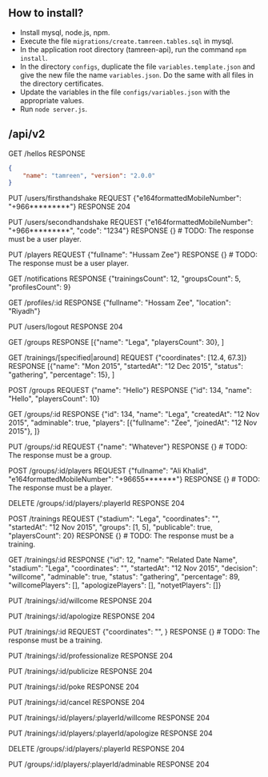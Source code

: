 
## How to install?
- Install mysql, node.js, npm.
- Execute the file <code>migrations/create.tamreen.tables.sql</code> in mysql.
- In the application root directory (tamreen-api), run the command <code>npm install</code>.
- In the directory <code>configs</code>, duplicate the file <code>variables.template.json</code> and give the new file the name <code>variables.json</code>. Do the same with all files in the directory certificates.
- Update the variables in the file <code>configs/variables.json</code> with the appropriate values.
- Run <code>node server.js</code>.

## /api/v2

GET /hellos
RESPONSE 
```json
{
	"name": "tamreen", "version": "2.0.0"
}
```

PUT /users/firsthandshake
REQUEST {"e164formattedMobileNumber": "+966*********"}
RESPONSE 204

PUT /users/secondhandshake
REQUEST {"e164formattedMobileNumber": "+966*********", "code": "1234"}
RESPONSE {} # TODO: The response must be a user player.

PUT /players
REQUEST {"fullname": "Hussam Zee"}
RESPONSE {} # TODO: The response must be a user player.

GET /notifications
RESPONSE {"trainingsCount": 12, "groupsCount": 5, "profilesCount": 9}

GET /profiles/:id
RESPONSE {"fullname": "Hossam Zee", "location": "Riyadh"}

PUT /users/logout
RESPONSE 204

GET /groups
RESPONSE [{"name": "Lega", "playersCount": 30}, ]

GET /trainings/[specified|around]
REQUEST {"coordinates": [12.4, 67.3]}
RESPONSE [{"name": "Mon 2015", "startedAt": "12 Dec 2015", "status": "gathering", "percentage": 15}, ]

POST /groups
REQUEST {"name": "Hello"}
RESPONSE {"id": 134, "name": "Hello", "playersCount": 10}

GET /groups/:id
RESPONSE {"id": 134, "name": "Lega", "createdAt": "12 Nov 2015", "adminable": true, "players": [{"fullname": "Zee", "joinedAt": "12 Nov 2015"}, ]}

PUT /groups/:id
REQUEST {"name": "Whatever"}
RESPONSE {} # TODO: The response must be a group.

POST /groups/:id/players
REQUEST {"fullname": "Ali Khalid", "e164formattedMobileNumber": "+96655*******"}
RESPONSE {} # TODO: The response must be a player.

DELETE /groups/:id/players/:playerId
RESPONSE 204

POST /trainings
REQUEST {"stadium": "Lega", "coordinates": "", "startedAt": "12 Nov 2015", "groups": [1, 5], "publicable": true, "playersCount": 20}
RESPONSE {} # TODO: The response must be a training.

GET /trainings/:id
RESPONSE {"id": 12, "name": "Related Date Name", "stadium": "Lega", "coordinates": "", "startedAt": "12 Nov 2015", "decision": "willcome", "adminable": true, "status": "gathering", "percentage": 89, "willcomePlayers": [], "apologizePlayers": [], "notyetPlayers": []}

PUT /trainings/:id/willcome
RESPONSE 204

PUT /trainings/:id/apologize
RESPONSE 204

PUT /trainings/:id
REQUEST {"coordinates": "", }
RESPONSE {} # TODO: The response must be a training.

PUT /trainings/:id/professionalize
RESPONSE 204

PUT /trainings/:id/publicize
RESPONSE 204

PUT /trainings/:id/poke
RESPONSE 204

PUT /trainings/:id/cancel
RESPONSE 204

PUT /trainings/:id/players/:playerId/willcome
RESPONSE 204

PUT /trainings/:id/players/:playerId/apologize
RESPONSE 204

DELETE /groups/:id/players/:playerId
RESPONSE 204

PUT /groups/:id/players/:playerId/adminable
RESPONSE 204
